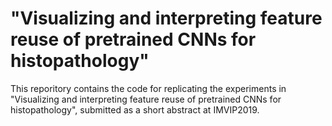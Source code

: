 # "Visualizing and interpreting feature reuse of pretrained CNNs for histopathology"
This reporitory contains the code for replicating the experiments in "Visualizing and interpreting feature reuse of pretrained CNNs for histopathology", submitted as a short abstract at IMVIP2019. 

